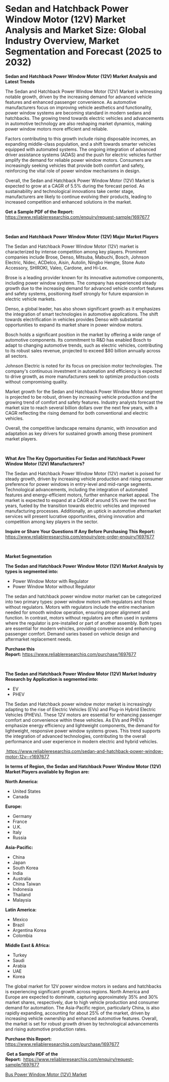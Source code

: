 <p><h1>Sedan and Hatchback Power Window Motor (12V) Market Analysis and Market Size: Global Industry Overview, Market Segmentation and Forecast (2025 to 2032)</h1></p><p><strong>Sedan and Hatchback Power Window Motor (12V) Market Analysis and Latest Trends</strong></p>
<p><p>The Sedan and Hatchback Power Window Motor (12V) Market is witnessing notable growth, driven by the increasing demand for advanced vehicle features and enhanced passenger convenience. As automotive manufacturers focus on improving vehicle aesthetics and functionality, power window systems are becoming standard in modern sedans and hatchbacks. The growing trend towards electric vehicles and advancements in automotive technology are also reshaping market dynamics, making power window motors more efficient and reliable.</p><p>Factors contributing to this growth include rising disposable incomes, an expanding middle-class population, and a shift towards smarter vehicles equipped with automated systems. The ongoing integration of advanced driver assistance systems (ADAS) and the push for electric vehicles further amplify the demand for reliable power window motors. Consumers are increasingly seeking vehicles that provide both comfort and safety, reinforcing the vital role of power window mechanisms in design.</p><p>Overall, the Sedan and Hatchback Power Window Motor (12V) Market is expected to grow at a CAGR of 5.5% during the forecast period. As sustainability and technological innovations take center stage, manufacturers are likely to continue evolving their products, leading to increased competition and enhanced solutions in the market.</p></p>
<p><strong>Get a Sample PDF of the Report:&nbsp;</strong> <a href="https://www.reliableresearchiq.com/enquiry/request-sample/1697677?utm_campaign=3259&utm_medium=2&utm_source=Github&utm_content=ia&utm_term=24032025&utm_id=sedan-and-hatchback-power-window-motor-12v">https://www.reliableresearchiq.com/enquiry/request-sample/1697677</a></p>
<p>&nbsp;</p>
<p><strong>Sedan and Hatchback Power Window Motor (12V) Major Market Players</strong></p>
<p><p>The Sedan and Hatchback Power Window Motor (12V) market is characterized by intense competition among key players. Prominent companies include Brose, Denso, Mitsuba, Mabuchi, Bosch, Johnson Electric, Nidec, ACDelco, Aisin, Autolin, Ningbo Hengte, Stone Auto Accessory, SHIROKI, Valeo, Cardone, and Hi-Lex. </p><p>Brose is a leading provider known for its innovative automotive components, including power window systems. The company has experienced steady growth due to the increasing demand for advanced vehicle comfort features and safety systems, positioning itself strongly for future expansion in electric vehicle markets. </p><p>Denso, a global leader, has also shown significant growth as it emphasizes the integration of smart technologies in automotive applications. The shift towards electrification in vehicles provides Denso with substantial opportunities to expand its market share in power window motors.</p><p>Bosch holds a significant position in the market by offering a wide range of automotive components. Its commitment to R&D has enabled Bosch to adapt to changing automotive trends, such as electric vehicles, contributing to its robust sales revenue, projected to exceed $80 billion annually across all sectors.</p><p>Johnson Electric is noted for its focus on precision motor technologies. The company's continuous investment in automation and efficiency is expected to drive growth, as more manufacturers seek to optimize production costs without compromising quality.</p><p>Market growth for the Sedan and Hatchback Power Window Motor segment is projected to be robust, driven by increasing vehicle production and the growing trend of comfort and safety features. Industry analysts forecast the market size to reach several billion dollars over the next few years, with a CAGR reflecting the rising demand for both conventional and electric vehicles. </p><p>Overall, the competitive landscape remains dynamic, with innovation and adaptation as key drivers for sustained growth among these prominent market players.</p></p>
<p>&nbsp;</p>
<p><strong>What Are The Key Opportunities For Sedan and Hatchback Power Window Motor (12V) Manufacturers?</strong></p>
<p><p>The Sedan and Hatchback Power Window Motor (12V) market is poised for steady growth, driven by increasing vehicle production and rising consumer preference for power windows in entry-level and mid-range segments. Technological advancements, including the integration of automated features and energy-efficient motors, further enhance market appeal. The market is expected to expand at a CAGR of around 5% over the next five years, fueled by the transition towards electric vehicles and improved manufacturing processes. Additionally, an uptick in automotive aftermarket services will present lucrative opportunities, driving innovation and competition among key players in the sector.</p></p>
<p><strong>Inquire or Share Your Questions If Any Before Purchasing This Report:</strong> <a href="https://www.reliableresearchiq.com/enquiry/pre-order-enquiry/1697677?utm_campaign=3259&utm_medium=2&utm_source=Github&utm_content=ia&utm_term=24032025&utm_id=sedan-and-hatchback-power-window-motor-12v">https://www.reliableresearchiq.com/enquiry/pre-order-enquiry/1697677</a></p>
<p>&nbsp;</p>
<p><strong>Market Segmentation</strong></p>
<p><strong>The Sedan and Hatchback Power Window Motor (12V) Market Analysis by types is segmented into:</strong></p>
<p><ul><li>Power Window Motor with Regulator</li><li>Power Window Motor without Regulator</li></ul></p>
<p><p>The sedan and hatchback power window motor market can be categorized into two primary types: power window motors with regulators and those without regulators. Motors with regulators include the entire mechanism needed for smooth window operation, ensuring proper alignment and function. In contrast, motors without regulators are often used in systems where the regulator is pre-installed or part of another assembly. Both types are essential for modern vehicles, providing convenience and enhancing passenger comfort. Demand varies based on vehicle design and aftermarket replacement needs.</p></p>
<p><strong>Purchase this Report:&nbsp;</strong><a href="https://www.reliableresearchiq.com/purchase/1697677?utm_campaign=3259&utm_medium=2&utm_source=Github&utm_content=ia&utm_term=24032025&utm_id=sedan-and-hatchback-power-window-motor-12v">https://www.reliableresearchiq.com/purchase/1697677</a></p>
<p>&nbsp;</p>
<p><strong>The Sedan and Hatchback Power Window Motor (12V) Market Industry Research by Application is segmented into:</strong></p>
<p><ul><li>EV</li><li>PHEV</li></ul></p>
<p><p>The Sedan and Hatchback power window motor market is increasingly adapting to the rise of Electric Vehicles (EVs) and Plug-in Hybrid Electric Vehicles (PHEVs). These 12V motors are essential for enhancing passenger comfort and convenience within these vehicles. As EVs and PHEVs emphasize energy efficiency and lightweight components, the demand for lightweight, responsive power window systems grows. This trend supports the integration of advanced technologies, contributing to the overall performance and user experience in modern electric and hybrid vehicles.</p></p>
<p><a href="https://www.reliableresearchiq.com/sedan-and-hatchback-power-window-motor-12v--r1697677?utm_campaign=3259&utm_medium=2&utm_source=Github&utm_content=ia&utm_term=24032025&utm_id=sedan-and-hatchback-power-window-motor-12v">&nbsp;https://www.reliableresearchiq.com/sedan-and-hatchback-power-window-motor-12v--r1697677</a></p>
<p><strong>In terms of Region, the Sedan and Hatchback Power Window Motor (12V) Market Players available by Region are:</strong></p>
<p>
    <p> <strong> North America: </strong>
        <ul>
            <li>United States</li>
            <li>Canada</li>
        </ul>
        </p> 
    <p> <strong> Europe: </strong>
        <ul>
            <li>Germany</li>
            <li>France</li>
            <li>U.K.</li>
            <li>Italy</li>
            <li>Russia</li>
        </ul>
        </p> 
    <p> <strong> Asia-Pacific: </strong>
        <ul>
            <li>China</li>
            <li>Japan</li>
            <li>South Korea</li>
            <li>India</li>
            <li>Australia</li>
            <li>China Taiwan</li>
            <li>Indonesia</li>
            <li>Thailand</li>
            <li>Malaysia</li>
        </ul>
        </p> 
    <p> <strong> Latin America: </strong>
        <ul>
            <li>Mexico</li>
            <li>Brazil</li>
            <li>Argentina Korea</li>
            <li>Colombia</li>
        </ul>
        </p> 
    <p> <strong> Middle East & Africa: </strong>
        <ul>
            <li>Turkey</li>
            <li>Saudi</li>
            <li>Arabia</li>
            <li>UAE</li>
            <li>Korea</li>
        </ul>
    </p>
    </p>
<p><p>The global market for 12V power window motors in sedans and hatchbacks is experiencing significant growth across regions. North America and Europe are expected to dominate, capturing approximately 35% and 30% market shares, respectively, due to high vehicle production and consumer demand for automation. The Asia-Pacific region, particularly China, is also rapidly expanding, accounting for about 25% of the market, driven by increasing vehicle ownership and enhanced automotive features. Overall, the market is set for robust growth driven by technological advancements and rising automotive production rates.</p></p>
<p><strong>Purchase this Report: </strong><a href="https://www.reliableresearchiq.com/purchase/1697677?utm_campaign=3259&utm_medium=2&utm_source=Github&utm_content=ia&utm_term=24032025&utm_id=sedan-and-hatchback-power-window-motor-12v">https://www.reliableresearchiq.com/purchase/1697677</a></p>
<p>&nbsp;<strong>Get a Sample PDF of the Report:&nbsp;&nbsp;</strong><a href="https://www.reliableresearchiq.com/enquiry/request-sample/1697677?utm_campaign=3259&utm_medium=2&utm_source=Github&utm_content=ia&utm_term=24032025&utm_id=sedan-and-hatchback-power-window-motor-12v">https://www.reliableresearchiq.com/enquiry/request-sample/1697677</a></p>
<p><strong></strong></p>
<p><p><a href="https://github.com/denbelnmer50/Market-Research-Report-List-1/blob/main/bus-power-window-motor-12v-market.md?utm_campaign=3259&utm_medium=2&utm_source=Github&utm_content=ia&utm_term=24032025&utm_id=sedan-and-hatchback-power-window-motor-12v">Bus Power Window Motor (12V) Market</a></p></p>